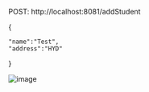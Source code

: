 POST: http://localhost:8081/addStudent

{
   
    "name":"Test",
    "address":"HYD"
}


![image](https://github.com/user-attachments/assets/e4db080d-4986-407c-8c4c-5d24332b8bf2)
